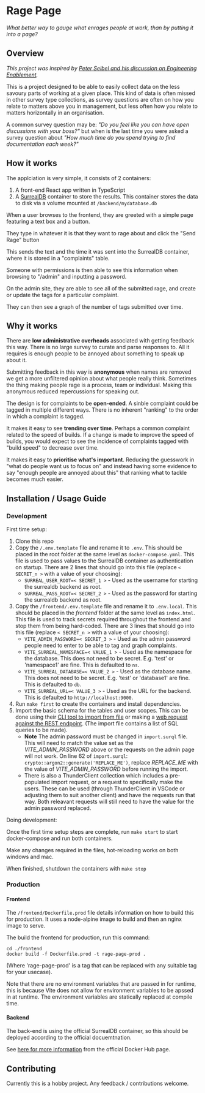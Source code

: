 # Rage Page

_What better way to gauge what enrages people at work, than by putting it into a page?_

## Overview

_This project was inspired by [Peter Seibel and his discussion on Engineering Enablement](https://open.spotify.com/episode/3w37eVMog8fGcJFzKtI8eM?si=7298fd90e1e7408d)._

This is a project designed to be able to easily collect data on the less savoury parts of working at a given place. This kind of data is often missed in other survey type collections, as survey questions are often on how you relate to matters above you in management, but less often how you relate to matters horizontally in an organisation.

A common survey question may be: _"Do you feel like you can have open discussions with your boss?"_ but when is the last time you were asked a survey question about _"How much time do you spend trying to find documentation each week?"_

## How it works

The applciation is very simple, it consists of 2 containers:

1. A front-end React app written in TypeScript
1. A [SurrealDB](https://surrealdb.com) container to store the results. This container stores the data to disk via a volume mounted at `/backend/mydatabase.db`

When a user browses to the frontend, they are greeted with a simple page featuring a text box and a button.

They type in whatever it is that they want to rage about and click the "Send Rage" button

This sends the text and the time it was sent into the SurrealDB container, where it is stored in a "complaints" table.

Someone with permissions is then able to see this information when browsing to "/admin" and inputting a password.

On the admin site, they are able to see all of the submitted rage, and create or update the tags for a particular complaint.

They can then see a graph of the number of tags submitted over time.

## Why it works

There are **low administrative overheads** associated with getting feedback this way. There is no large survey to curate and parse responses to. All it requires is enough people to be annoyed about something to speak up about it.

Submitting feedback in this way is **anonymous** when names are removed we get a more unfiltered opinion about what people really think. Sometimes the thing making people rage is a process, team or individual. Making this anonymous reduced repercussions for speaking out.

The design is for complaints to be **open-ended**. A sinble complaint could be tagged in multiple different ways. There is no inherent "ranking" to the order in which a complaint is tagged.

It makes it easy to see **trending over time**. Perhaps a common complaint related to the speed of builds. If a change is made to improve the speed of builds, you would expect to see the incidence of complaints tagged with "build speed" to decrease over time.

It makes it easy to **prioritise what's important**. Reducing the guesswork in "what do people want us to focus on" and instead having some evidence to say "enough people are annoyed about this" that ranking what to tackle becomes much easier.

## Installation / Usage Guide

### Development

First time setup:

1. Clone this repo
1. Copy the `/.env.template` file and rename it to `.env`. This should be placed in the root folder at the same level as `docker-compose.ymnl`. This file is used to pass values to the SurrealDB container as authentication on startup. There are 2 lines that should go into this file (replace `< SECRET_n >` with a value of your choosing):
    - `SURREAL_USER_ROOT=< SECRET_1 >` - Used as the username for starting the surrealdb backend as root.
    - `SURREAL_PASS_ROOT=< SECRET_2 >` - Used as the password for starting the surrealdb backend as root.
1. Copy the `/frontend/.env.template` file and rename it to `.env.local`. This should be placed in the _frontend_ folder at the same level as `index.html`. This file is used to track secrets required throughout the frontend and stop them from being hard-coded. There are 3 lines that should go into this file (replace `< SECRET_n >` with a value of your choosing):
    - `VITE_ADMIN_PASSWORD=< SECRET_3 >` - Used as the admin password people need to enter to be able to tag and graph complaints.
    - `VITE_SURREAL_NAMESPACE=< VALUE_1 >` - Used as the namespace for the database. This does not need to be secret. E.g. 'test' or 'namespace1' are fine. This is defaulted to `ns`.
    - `VITE_SURREAL_DATABASE=< VALUE_2 >` - Used as the database name. This does not need to be secret. E.g. 'test' or 'database1' are fine. This is defaulted to `db`.
    - `VITE_SURREAL_URL=< VALUE_3 >` - Used as the URL for the backend. This is defaulted to `http://localhost:9000`.
1. Run `make first` to create the containers and install dependencies.
1. Import the basic schema for the tables and user scopes. This can be done using their [CLI tool to import from file](https://surrealdb.com/docs/cli/import) or making a [web request against the REST endpoint](https://surrealdb.com/docs/integration/http#import). (The import file contains a list of SQL queries to be made).
    - **Note** The admin password must be changed in `import.surql` file. This will need to match the value set as the _VITE_ADMIN_PASSWORD_ above or the requests on the admin page will not work. On line 62 of `import.surql`: `crypto::argon2::generate('REPLACE_ME')`, replace _REPLACE_ME_ with the value of _VITE_ADMIN_PASSWORD_ before running the import.
    - There is also a ThunderClient collection which includes a pre-populated import request, or a request to specifically make the users. These can be used (through ThunderClient in VSCode or adjusting them to suit another client) and have the requests run that way. Both releavant requests will still need to have the value for the admin password replaced.

Doing development:

Once the first time setup steps are complete, run `make start` to start docker-compose and run both containers.

Make any changes required in the files, hot-reloading works on both windows and mac.

When finished, shutdown the containers with `make stop`

### Production

#### Frontend

The `/frontend/Dockerfile.prod` file details information on how to build this for production. It uses a node-alpine image to build and then an nginx image to serve.

The build the frontend for production, run this command:

```shell
cd ./frontend
docker build -f Dockerfile.prod -t rage-page-prod .
```

(Where 'rage-page-prod' is a tag that can be replaced with any suitable tag for your usecase).

Note that there are no environment variables that are passed in for runtime, this is because Vite does not allow for environment variables to be apssed in at runtime. The environment variables are statically replaced at compile time.

#### Backend

The back-end is using the official SurrealDB container, so this should be deployed according to the official docuemtnation.

See [here for more information](https://hub.docker.com/r/surrealdb/surrealdb) from the official Docker Hub page.

## Contributing

Currently this is a hobby project. Any feedback / contributions welcome.
